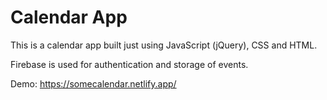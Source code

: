 # Calendar App

This is a calendar app built just using JavaScript (jQuery), CSS and HTML.

Firebase is used for authentication and storage of events.

Demo: https://somecalendar.netlify.app/

